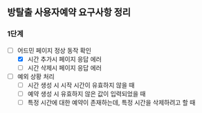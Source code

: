 ## 방탈출 사용자예약 요구사항 정리

### 1단계

- [ ] 어드민 페이지 정상 동작 확인
  - [x] 시간 추가시 페이지 응답 에러
  - [ ] 시간 삭제시 페이지 응답 에러
- [ ] 예외 상황 처리
  - [ ] 시간 생성 시 시작 시간이 유효하지 않을 때
  - [ ] 예약 생성 시 유효하지 않은 값이 입력되었을 때
  - [ ] 특정 시간에 대한 예약이 존재하는데, 특정 시간을 삭제하려고 할 때
